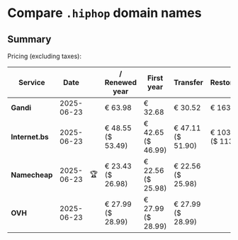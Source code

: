 # Compare `.hiphop` domain names

## Summary

Pricing (excluding taxes):

| Service | Date |  | / Renewed year | First year | Transfer | Restoration |
|--|--|--|--|--|--|--|
| **Gandi** | 2025-06-23 |  | € 63.98 | € 32.68 | € 30.52 | € 163.46 |
| **Internet.bs** | 2025-06-23 |  | € 48.55<br>($ 53.49) | € 42.65<br>($ 46.99) | € 47.11<br>($ 51.90) | € 103.05<br>($ 113.49) |
| **Namecheap** | 2025-06-23 | 🏆 | € 23.43<br>($ 26.98) | € 22.56<br>($ 25.98) | € 22.56<br>($ 25.98) |  |
| **OVH** | 2025-06-23 |  | € 27.99<br>($ 28.99) | € 27.99<br>($ 28.99) | € 27.99<br>($ 28.99) |  |

